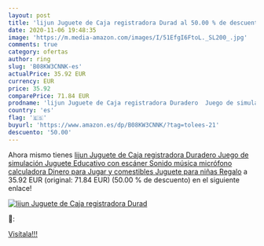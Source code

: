 ```yaml
---
layout: post
title: 'lijun Juguete de Caja registradora Durad al 50.00 % de descuento'
date: 2020-11-06 19:48:35
image: 'https://m.media-amazon.com/images/I/51EfgI6FtoL._SL200_.jpg'
comments: true
category: ofertas
author: ring
slug: 'B08KW3CNNK-es'
actualPrice: 35.92 EUR
currency: EUR
price: 35.92
comparePrice: 71.84 EUR
prodname: 'lijun Juguete de Caja registradora Duradero  Juego de simulación  Juguete Educativo con escáner  Sonido  música  micrófono  calculadora  Dinero para Jugar y comestibles  Juguete para niñas  Regalo'
country: 'es'
flag: '🇪🇸'
buyurl: 'https://www.amazon.es/dp/B08KW3CNNK/?tag=tolees-21'
descuento: '50.00'
---
```


Ahora mismo tienes [lijun Juguete de Caja registradora Duradero  Juego de simulación  Juguete Educativo con escáner  Sonido  música  micrófono  calculadora  Dinero para Jugar y comestibles  Juguete para niñas  Regalo](https://www.amazon.es/dp/B08KW3CNNK/?tag=tolees-21) a 35.92 EUR (original: 71.84 EUR) (50.00 %  de descuento) en el siguiente enlace!

[![lijun Juguete de Caja registradora Durad](https://m.media-amazon.com/images/I/51EfgI6FtoL._SL200_.jpg)](https://www.amazon.es/dp/B08KW3CNNK/?tag=tolees-21)

🔎:


[Visítala!!!](https://www.amazon.es/dp/B08KW3CNNK/?tag=tolees-21)
